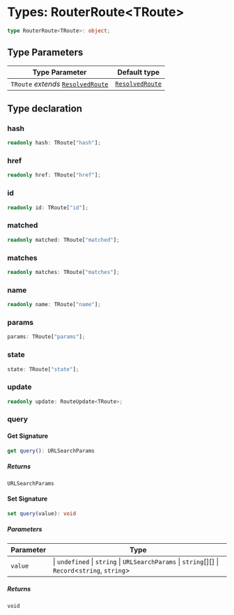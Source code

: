 # Types: RouterRoute\<TRoute\>

```ts
type RouterRoute<TRoute>: object;
```

## Type Parameters

| Type Parameter | Default type |
| ------ | ------ |
| `TRoute` *extends* [`ResolvedRoute`](ResolvedRoute.md) | [`ResolvedRoute`](ResolvedRoute.md) |

## Type declaration

### hash

```ts
readonly hash: TRoute["hash"];
```

### href

```ts
readonly href: TRoute["href"];
```

### id

```ts
readonly id: TRoute["id"];
```

### matched

```ts
readonly matched: TRoute["matched"];
```

### matches

```ts
readonly matches: TRoute["matches"];
```

### name

```ts
readonly name: TRoute["name"];
```

### params

```ts
params: TRoute["params"];
```

### state

```ts
state: TRoute["state"];
```

### update

```ts
readonly update: RouteUpdate<TRoute>;
```

### query

#### Get Signature

```ts
get query(): URLSearchParams
```

##### Returns

`URLSearchParams`

#### Set Signature

```ts
set query(value): void
```

##### Parameters

| Parameter | Type |
| ------ | ------ |
| `value` | \| `undefined` \| `string` \| `URLSearchParams` \| `string`[][] \| `Record`\<`string`, `string`\> |

##### Returns

`void`
